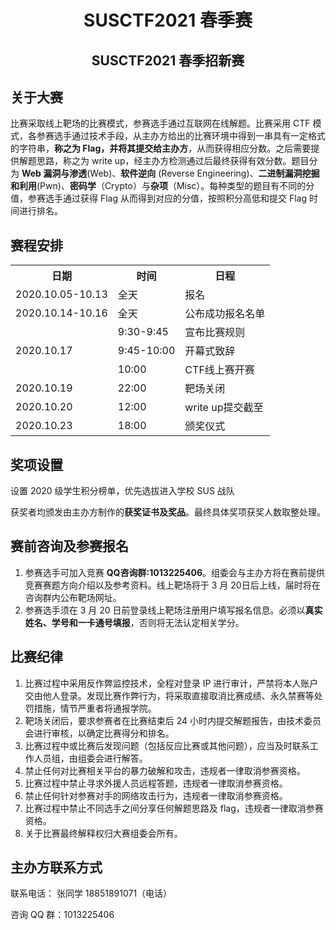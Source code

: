 # <center> SUSCTF2021 春季赛 </center>
## <center>SUSCTF2021 春季招新赛</center>

## 关于大赛

比赛采取线上靶场的比赛模式，参赛选手通过互联网在线解题。比赛采用 CTF 模式，各参赛选手通过技术手段，从主办方给出的比赛环境中得到一串具有一定格式的字符串，**称之为 Flag，并将其提交给主办方**，从而获得相应分数。之后需要提供解题思路，称之为 write up，经主办方检测通过后最终获得有效分数。题目分为 **Web 漏洞与渗透**(Web)、**软件逆向** (Reverse Engineering)、**二进制漏洞挖掘和利用**(Pwn)、**密码学**（Crypto）与**杂项**（Misc）。每种类型的题目有不同的分值，参赛选手通过获得 Flag 从而得到对应的分值，按照积分高低和提交 Flag 时间进行排名。

## 赛程安排
<table align="center">
	<tr>
	    <th>日期</th>
	    <th>时间</th>
	    <th>日程</th>  
	</tr >
    <tr>
	    <td >2020.10.05-10.13</td>
	    <td>全天</td>
	    <td>报名</td>
	</tr>
    <tr>
	    <td >2020.10.14-10.16</td>
	    <td>全天</td>
	    <td>公布成功报名名单</td>
	</tr>
	<tr >
	    <td rowspan="3">2020.10.17</td>
	    <td>9:30-9:45</td>
	    <td>宣布比赛规则</td>
	</tr>
	<tr>
	    <td>9:45-10:00</td>
	    <td>开幕式致辞</td>
	</tr>
	<tr>
	    <td>10:00</td>
	    <td>CTF线上赛开赛</td>
	</tr>
	<tr>
	    <td>2020.10.19</td>
	    <td>22:00</td>
        <td>靶场关闭</td>
	</tr><tr>
	    <td>2020.10.20</td>
	    <td>12:00</td>
        <td>write up提交截至</td>
	</tr><tr>
	    <td>2020.10.23</td>
	    <td>18:00</td>
        <td>颁奖仪式</td>
	</tr>
</table>

## 奖项设置

设置 2020 级学生积分榜单，优先选拔进入学校 SUS 战队

获奖者均颁发由主办方制作的**获奖证书及奖品**。最终具体奖项获奖人数取整处理。

## 赛前咨询及参赛报名

1.  参赛选手可加入竞赛 **QQ咨询群:1013225406**。组委会与主办方将在赛前提供竞赛赛题方向介绍以及参考资料。线上靶场将于 3 月 20日后上线，届时将在咨询群内公布靶场网址。
2.  参赛选手须在 3 月 20 日前登录线上靶场注册用户填写报名信息。必须以**真实姓名、学号和一卡通号填报**，否则将无法认定相关学分。

## 比赛纪律
1.  比赛过程中采用反作弊监控技术，全程对登录 IP 进行审计，严禁将本人账户交由他人登录。发现比赛作弊行为，将采取直接取消比赛成绩、永久禁赛等处罚措施，情节严重者将通报学院。
2.  靶场关闭后，要求参赛者在比赛结束后 24 小时内提交解题报告，由技术委员会进行审核，以确定比赛得分和排名。 
3.  比赛过程中或比赛后发现问题（包括反应比赛或其他问题），应当及时联系工作人员组，由组委会进行解答。
4.  禁止任何对比赛相关平台的暴力破解和攻击，违规者一律取消参赛资格。
5.  比赛过程中禁止寻求外援人员远程答题，违规者一律取消参赛资格。
6.  禁止任何针对参赛对手的网络攻击行为，违规者一律取消参赛资格。
7.  比赛过程中禁止不同选手之间分享任何解题思路及 flag，违规者一律取消参赛资格。
8.  关于比赛最终解释权归大赛组委会所有。

## 主办方联系方式

联系电话：
张同学 18851891071（电话）

咨询 QQ 群：1013225406
